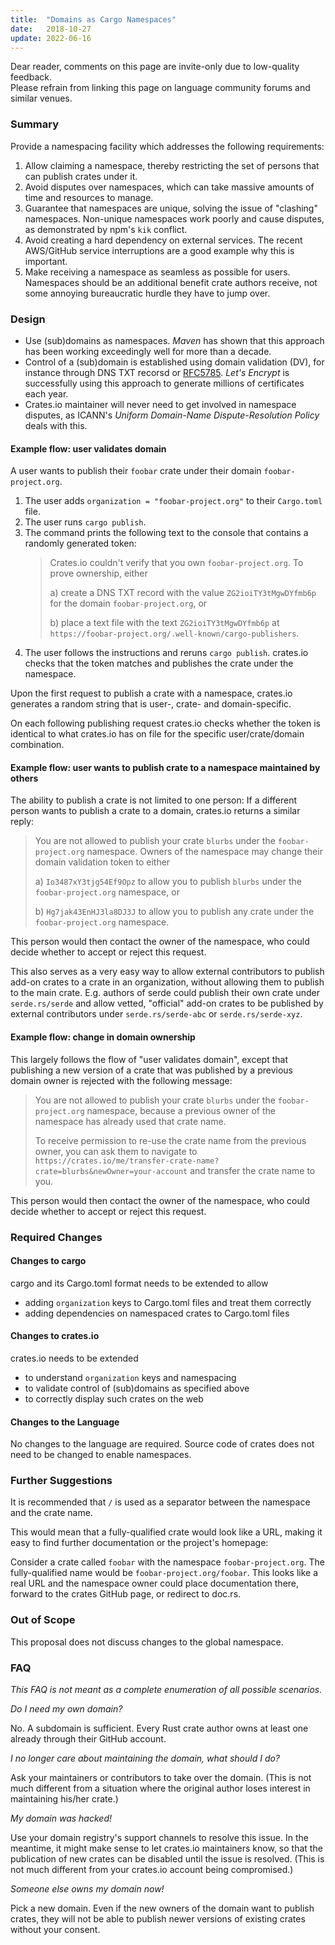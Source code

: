 ```yaml
---
title:  "Domains as Cargo Namespaces"
date:   2018-10-27
update: 2022-06-16
---
```


<div class="warn">
  Dear reader, comments on this page are invite-only due to low-quality feedback.<br/>
  Please refrain from linking this page on language community forums and similar venues.
</div>

### Summary

Provide a namespacing facility which addresses the following requirements:

1. Allow claiming a namespace, thereby restricting the set of persons that can publish crates under it.
2. Avoid disputes over namespaces, which can take massive amounts of time and resources to manage.
3. Guarantee that namespaces are unique, solving the issue of "clashing" namespaces. Non-unique namespaces work poorly and cause disputes, as demonstrated by npm's `kik` conflict.
4. Avoid creating a hard dependency on external services. The recent AWS/GitHub service interruptions are a good example why this is important.
5. Make receiving a namespace as seamless as possible for users. Namespaces should be an additional benefit crate authors receive, not some annoying bureaucratic hurdle they have to jump over.

### Design

- Use (sub)domains as namespaces. _Maven_ has shown that this approach has been working exceedingly well for more than a decade.
- Control of a (sub)domain is established using domain validation (DV), for instance through DNS TXT recorsd or [RFC5785](https://tools.ietf.org/html/rfc5785).
  _Let's Encrypt_ is successfully using this approach to generate millions of certificates each year.
- Crates.io maintainer will never need to get involved in namespace disputes, as ICANN's _Uniform Domain-Name Dispute-Resolution Policy_ deals with this.

#### Example flow: user validates domain

A user wants to publish their `foobar` crate under their domain `foobar-project.org`.

1. The user adds `organization = "foobar-project.org"` to their `Cargo.toml` file.
2. The user runs `cargo publish`.
3. The command prints the following text to the console that contains a randomly generated token:
   > Crates.io couldn't verify that you own `foobar-project.org`. To prove ownership, either
   >
   > a) create a DNS TXT record with the value `ZG2ioiTY3tMgwDYfmb6p` for the domain `foobar-project.org`, or
   >
   > b) place a text file with the text `ZG2ioiTY3tMgwDYfmb6p` at `https://foobar-project.org/.well-known/cargo-publishers`.
4. The user follows the instructions and reruns `cargo publish`. crates.io checks that the token matches and publishes the crate under the namespace.

Upon the first request to publish a crate with a namespace, crates.io generates a random string that is user-, crate- and domain-specific.

On each following publishing request crates.io checks whether the token is identical to what crates.io has on file for the specific user/crate/domain combination.

#### Example flow: user wants to publish crate to a namespace maintained by others

The ability to publish a crate is not limited to one person: If a different person wants to publish a crate to a domain, crates.io returns a similar reply:

> You are not allowed to publish your crate `blurbs` under the `foobar-project.org` namespace.
> Owners of the namespace may change their domain validation token to either
>
> a) `Io3487xY3tjg54Ef9Opz` to allow you to publish `blurbs` under the `foobar-project.org` namespace, or
>
> b) `Hg7jak43EnHJ3la8DJ3J` to allow you to publish any crate under the `foobar-project.org` namespace.

This person would then contact the owner of the namespace, who could decide whether to accept or reject this request.

This also serves as a very easy way to allow external contributors to publish add-on crates to a crate in an organization,
without allowing them to publish to the main crate. E.g. authors of serde could publish their own crate under `serde.rs/serde`
and allow vetted, "official" add-on crates to be published by external contributors under `serde.rs/serde-abc` or
`serde.rs/serde-xyz`.

#### Example flow: change in domain ownership

This largely follows the flow of "user validates domain", except that publishing a new version of a crate that was
published by a previous domain owner is rejected with the following message:

> You are not allowed to publish your crate `blurbs` under the `foobar-project.org` namespace,
> because a previous owner of the namespace has already used that crate name.
>
> To receive permission to re-use the crate name from the previous owner, you can ask them to navigate to
> `https://crates.io/me/transfer-crate-name?crate=blurbs&newOwner=your-account` and transfer the crate name to you.

This person would then contact the owner of the namespace, who could decide whether to accept or reject this request.

### Required Changes

#### Changes to cargo

cargo and its Cargo.toml format needs to be extended to allow
- adding `organization` keys to Cargo.toml files and treat them correctly
- adding dependencies on namespaced crates to Cargo.toml files

#### Changes to crates.io

crates.io needs to be extended
 - to understand `organization` keys and namespacing
 - to validate control of (sub)domains as specified above
 - to correctly display such crates on the web

#### Changes to the Language

No changes to the language are required. Source code of crates does not need to be changed to enable namespaces.

### Further Suggestions

It is recommended that `/` is used as a separator between the namespace and the crate name.

This would mean that a fully-qualified crate would look like a URL, making it easy to find further documentation or the project's homepage:

Consider a crate called `foobar` with the namespace `foobar-project.org`. The fully-qualified name would be `foobar-project.org/foobar`.
This looks like a real URL and the namespace owner could place documentation there, forward to the crates GitHub page, or redirect to doc.rs.

### Out of Scope

This proposal does not discuss changes to the global namespace.

### FAQ

_This FAQ is not meant as a complete enumeration of all possible scenarios._

*Do I need my own domain?*

No. A subdomain is sufficient. Every Rust crate author owns at least one already through their GitHub account.

*I no longer care about maintaining the domain, what should I do?*

Ask your maintainers or contributors to take over the domain. (This is not much different from a situation where the original author loses interest in maintaining his/her crate.)

*My domain was hacked!*

Use your domain registry's support channels to resolve this issue.
In the meantime, it might make sense to let crates.io maintainers know, so that the publication of new crates can be disabled until the issue is resolved.
(This is not much different from your crates.io account being compromised.)

*Someone else owns my domain now!*

Pick a new domain. Even if the new owners of the domain want to publish crates, they will not be able to publish newer versions of existing crates without your consent.
